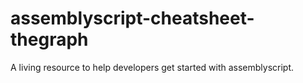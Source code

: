 # assemblyscript-cheatsheet-thegraph
A living resource to help developers get started with assemblyscript.
